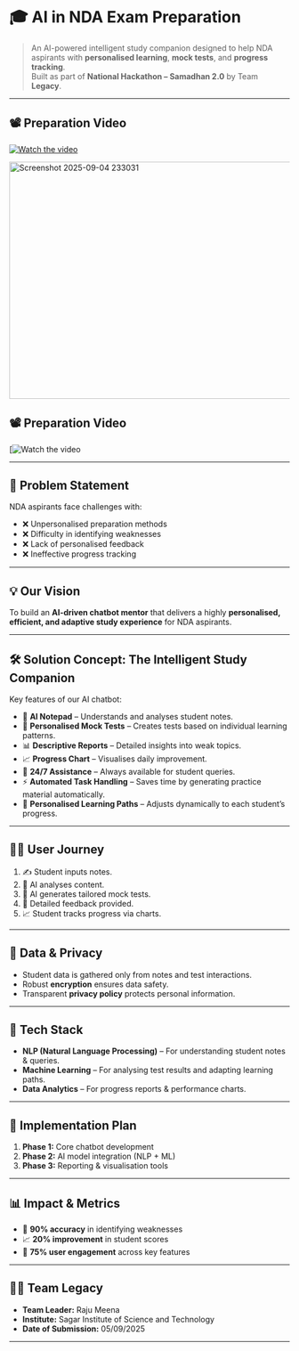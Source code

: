 

# 🎓 AI in NDA Exam Preparation

> An AI-powered intelligent study companion designed to help NDA aspirants with **personalised learning**, **mock tests**, and **progress tracking**.  
> Built as part of **National Hackathon – Samadhan 2.0** by Team **Legacy**.

---
## 📽️ Preparation Video
[![Watch the video](https://img.youtube.com/vi/YOUR_VIDEO_ID/0.jpg)](https://youtu.be/5w52ruksrLfq88LF)


<img width="852" height="426" alt="Screenshot 2025-09-04 233031" src="https://github.com/user-attachments/assets/4b975349-5a69-4874-b316-53d68a6c1e17" />

## 📽️ Preparation Video
[![Watch the video](https://youtu.be/AuybZlYXBTY?si=tuR4OXDPKXVrel5O)

---

## 🚀 Problem Statement
NDA aspirants face challenges with:
- ❌ Unpersonalised preparation methods  
- ❌ Difficulty in identifying weaknesses  
- ❌ Lack of personalised feedback  
- ❌ Ineffective progress tracking  

---

## 💡 Our Vision
To build an **AI-driven chatbot mentor** that delivers a highly **personalised, efficient, and adaptive study experience** for NDA aspirants.

---

## 🛠️ Solution Concept: The Intelligent Study Companion
Key features of our AI chatbot:

- 📝 **AI Notepad** – Understands and analyses student notes.  
- 🧾 **Personalised Mock Tests** – Creates tests based on individual learning patterns.  
- 📊 **Descriptive Reports** – Detailed insights into weak topics.  
- 📈 **Progress Chart** – Visualises daily improvement.  
- 🤖 **24/7 Assistance** – Always available for student queries.  
- ⚡ **Automated Task Handling** – Saves time by generating practice material automatically.  
- 🎯 **Personalised Learning Paths** – Adjusts dynamically to each student’s progress.  

---

## 🧑‍🎓 User Journey
1. ✍️ Student inputs notes.  
2. 🤖 AI analyses content.  
3. 📝 AI generates tailored mock tests.  
4. 🔎 Detailed feedback provided.  
5. 📈 Student tracks progress via charts.  

---

## 🔐 Data & Privacy
- Student data is gathered only from notes and test interactions.  
- Robust **encryption** ensures data safety.  
- Transparent **privacy policy** protects personal information.  

---

## 🧩 Tech Stack
- **NLP (Natural Language Processing)** – For understanding student notes & queries.  
- **Machine Learning** – For analysing test results and adapting learning paths.  
- **Data Analytics** – For progress reports & performance charts.  

---

## 📅 Implementation Plan
1. **Phase 1:** Core chatbot development  
2. **Phase 2:** AI model integration (NLP + ML)  
3. **Phase 3:** Reporting & visualisation tools  

---

## 📊 Impact & Metrics
- 🎯 **90% accuracy** in identifying weaknesses  
- 📈 **20% improvement** in student scores  
- 🤝 **75% user engagement** across key features  

---

## 👨‍💻 Team Legacy
- **Team Leader:** Raju Meena  
- **Institute:** Sagar Institute of Science and Technology  
- **Date of Submission:** 05/09/2025  

---




